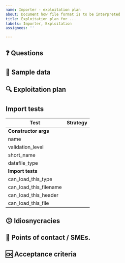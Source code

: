 ```yaml
---
name: Importer - exploitation plan
about: Document how file format is to be interpreted
title: Exploitation plan for ...
labels: Importer, Exploitation
assignees: ''

---
```


## :question: Questions
<!-- put outstanding questions clearly at the top of the file -->

## :floppy_disk: Sample data
<!-- copy of sample data, if it adds value at this level -->

## :mag: Exploitation plan
<!-- document, field by field which data is to be exploited, and how -->

## Import tests
<!-- importers can indicate if they can load a particular file type. Provide details here -->
| Test | Strategy |
| -- | -- |
| **Constructor args** | |
| name | <!-- full name of format --> |
| validation_level | <!-- NONE, BASIC, ENHANCED --> |
| short_name | |
| datafile_type | |
| **Import tests** | |
| can_load_this_type |  |
| can_load_this_filename |  |
| can_load_this_header |  |
| can_load_this_file |  |

## :confused: Idiosnycracies
<!-- any unexpected handling that could be required -->

## :information_desk_person: Points of contact / SMEs.
<!-- who has provided details on this exploitation (sanitised if necessary) -->

##  :ok: Acceptance criteria